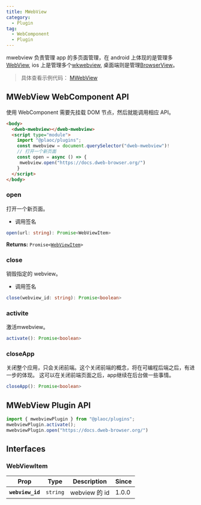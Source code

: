 ```yaml
---
title: MWebView
category:
  - Plugin
tag:
  - WebComponent
  - Plugin
---
```


mwebview 负责管理 app 的多页面管理，在 android 上体现的是管理多[WebView](https://developer.android.com/reference/android/webkit/WebView),
ios 上是管理多个[wkwebview](https://developer.apple.com/documentation/webkit/wkwebview),
桌面端则是管理[BrowserView](https://www.electronjs.org/docs/latest/api/browser-view)。

> 具体查看示例代码： [MWebView](https://github.com/BioforestChain/dweb_browser/blob/main/plaoc/demo/src/pages/Webview.vue)

## MWebView WebComponent API

使用 WebComponent 需要先挂载 DOM 节点，然后就能调用相应 API。

```html
<body>
  <dweb-mwebview></dweb-mwebview>
  <script type="module">
    import "@plaoc/plugins";
    const mwebview = document.querySelector("dweb-mwebview")!
    // 打开一个新页面
    const open = async () => {
     mwebview.open("https://docs.dweb-browser.org/")
    }
  </script>
</body>
```

### open

打开一个新页面。

- 调用签名

```ts
open(url: string): Promise<WebViewItem>
```

**Returns:** <code>Promise&lt;<a href="#webviewitem">WebViewItem</a>&gt;</code>


### close

销毁指定的 webview。

- 调用签名

```ts
close(webview_id: string): Promise<boolean>
```

### activite

激活mwebview。

```ts
activate(): Promise<boolean>
```

### closeApp

关闭整个应用，只会关闭前端。这个关闭前端的概念，将在可编程后端之后，有进一步的体现。
这可以在关闭前端页面之后，app继续在后台做一些事情。

```ts
closeApp(): Promise<boolean>
```

## MWebView Plugin API

```ts
import { mwebviewPlugin } from "@plaoc/plugins";
mwebviewPlugin.activate();
mwebviewPlugin.open("https://docs.dweb-browser.org/")
```

## Interfaces

### WebViewItem

| Prop             | Type                | Description   | Since |
| ---------------- | ------------------- | ------------- | ----- |
| **`webview_id`** | <code>string</code> | webview 的 id | 1.0.0 |
